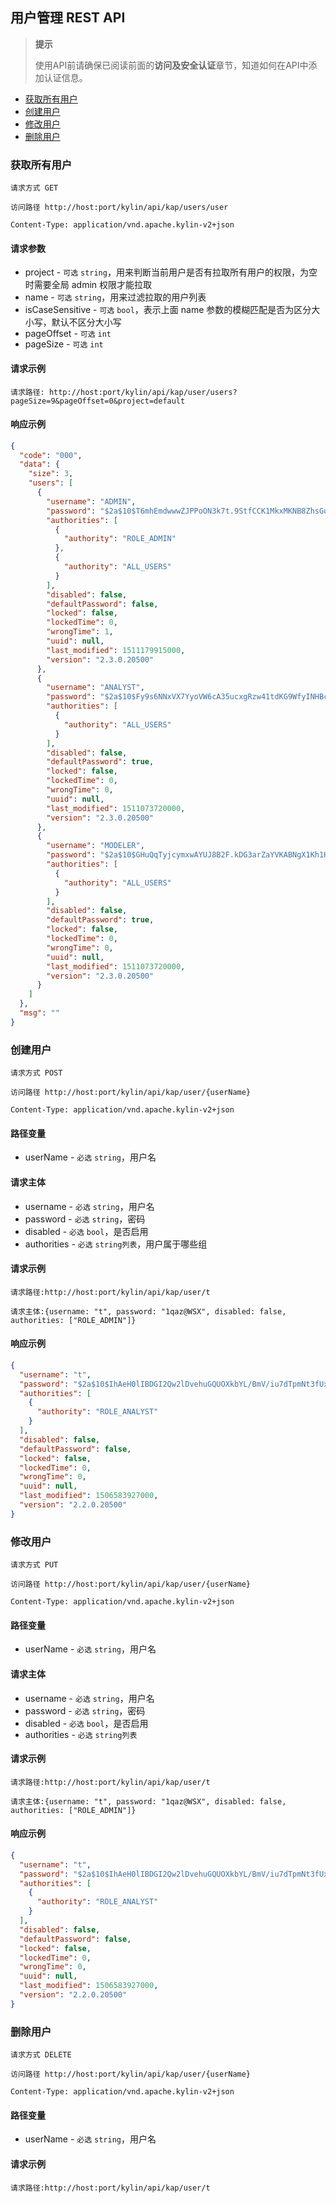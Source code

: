## 用户管理 REST API

> **提示**
>
> 使用API前请确保已阅读前面的**访问及安全认证**章节，知道如何在API中添加认证信息。
>


* [获取所有用户](#获取所有用户)
* [创建用户](#创建用户)
* [修改用户](#修改用户)
* [删除用户](#删除用户)

### 获取所有用户
`请求方式 GET`

`访问路径 http://host:port/kylin/api/kap/users/user`

`Content-Type: application/vnd.apache.kylin-v2+json`

#### 请求参数
* project - `可选` `string`，用来判断当前用户是否有拉取所有用户的权限，为空时需要全局 admin 权限才能拉取
* name - `可选` `string`，用来过滤拉取的用户列表
* isCaseSensitive - `可选` `bool`，表示上面 name 参数的模糊匹配是否为区分大小写，默认不区分大小写
* pageOffset - `可选` `int`
* pageSize - `可选` `int`

#### 请求示例
`请求路径: http://host:port/kylin/api/kap/user/users?pageSize=9&pageOffset=0&project=default`

#### 响应示例
```json
{
  "code": "000",
  "data": {
    "size": 3,
    "users": [
      {
        "username": "ADMIN",
        "password": "$2a$10$T6mhEmdwwwZJPPoON3k7t.9StfCCK1MkxMKNB8ZhsGqg853d5h2cS",
        "authorities": [
          {
            "authority": "ROLE_ADMIN"
          },
          {
            "authority": "ALL_USERS"
          }
        ],
        "disabled": false,
        "defaultPassword": false,
        "locked": false,
        "lockedTime": 0,
        "wrongTime": 1,
        "uuid": null,
        "last_modified": 1511179915000,
        "version": "2.3.0.20500"
      },
      {
        "username": "ANALYST",
        "password": "$2a$10$Fy9s6NNxVX7YyoVW6cA35ucxgRzw41tdKG9WfyINHBcAAj7bWLPXa",
        "authorities": [
          {
            "authority": "ALL_USERS"
          }
        ],
        "disabled": false,
        "defaultPassword": true,
        "locked": false,
        "lockedTime": 0,
        "wrongTime": 0,
        "uuid": null,
        "last_modified": 1511073720000,
        "version": "2.3.0.20500"
      },
      {
        "username": "MODELER",
        "password": "$2a$10$GHuQqTyjcymxwAYUJ8B2F.kDG3arZaYVKABNgX1Kh1HrTjV3hqBTS",
        "authorities": [
          {
            "authority": "ALL_USERS"
          }
        ],
        "disabled": false,
        "defaultPassword": true,
        "locked": false,
        "lockedTime": 0,
        "wrongTime": 0,
        "uuid": null,
        "last_modified": 1511073720000,
        "version": "2.3.0.20500"
      }
    ]
  },
  "msg": ""
}
```

### 创建用户
`请求方式 POST`

`访问路径 http://host:port/kylin/api/kap/user/{userName}`

`Content-Type: application/vnd.apache.kylin-v2+json`

#### 路径变量
* userName - `必选` `string`，用户名

#### 请求主体
* username - `必选` `string`，用户名
* password - `必选` `string`，密码
* disabled - `必选` `bool`，是否启用
* authorities - `必选` `string列表`，用户属于哪些组

#### 请求示例
`请求路径:http://host:port/kylin/api/kap/user/t`

`请求主体:{username: "t", password: "1qaz@WSX", disabled: false, authorities: ["ROLE_ADMIN"]}`

#### 响应示例
```json
{
  "username": "t",
  "password": "$2a$10$IhAeH0lIBDGI2Qw2lDvehuGQUOXkbYL/BmV/iu7dTpmNt3fUx7QTa",
  "authorities": [
    {
      "authority": "ROLE_ANALYST"
    }
  ],
  "disabled": false,
  "defaultPassword": false,
  "locked": false,
  "lockedTime": 0,
  "wrongTime": 0,
  "uuid": null,
  "last_modified": 1506583927000,
  "version": "2.2.0.20500"
}
```

### 修改用户
`请求方式 PUT`

`访问路径 http://host:port/kylin/api/kap/user/{userName}`

`Content-Type: application/vnd.apache.kylin-v2+json`

#### 路径变量
* userName - `必选` `string`，用户名

#### 请求主体
* username - `必选` `string`，用户名
* password - `必选` `string`，密码
* disabled - `必选` `bool`，是否启用
* authorities - `必选` `string列表`

#### 请求示例
`请求路径:http://host:port/kylin/api/kap/user/t`

`请求主体:{username: "t", password: "1qaz@WSX", disabled: false, authorities: ["ROLE_ADMIN"]}`

#### 响应示例
```json
{
  "username": "t",
  "password": "$2a$10$IhAeH0lIBDGI2Qw2lDvehuGQUOXkbYL/BmV/iu7dTpmNt3fUx7QTa",
  "authorities": [
    {
      "authority": "ROLE_ANALYST"
    }
  ],
  "disabled": false,
  "defaultPassword": false,
  "locked": false,
  "lockedTime": 0,
  "wrongTime": 0,
  "uuid": null,
  "last_modified": 1506583927000,
  "version": "2.2.0.20500"
}
```

### 删除用户
`请求方式 DELETE`

`访问路径 http://host:port/kylin/api/kap/user/{userName}`

`Content-Type: application/vnd.apache.kylin-v2+json`

#### 路径变量
* userName - `必选` `string`，用户名

#### 请求示例
`请求路径:http://host:port/kylin/api/kap/user/t`